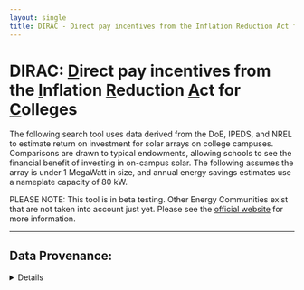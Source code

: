```yaml
---
layout: single
title: DIRAC - Direct pay incentives from the Inflation Reduction Act for Colleges
---
```


# DIRAC:  <ins>D</ins>irect pay incentives from the <ins>I</ins>nflation <ins>R</ins>eduction <ins>A</ins>ct for <ins>C</ins>olleges

The following search tool uses data derived from the DoE, IPEDS, and NREL to estimate return on investment for solar arrays on college campuses.  Comparisons are drawn to typical endowments, allowing schools to see the financial benefit of investing in on-campus solar.  The following assumes the array is under 1 MegaWatt in size, and annual energy savings estimates use a nameplate capacity of 80 kW.

PLEASE NOTE: This tool is in beta testing. Other Energy Communities exist that are not taken into account just yet.  Please see the [official website](https://energycommunities.gov/energy-community-tax-credit-bonus/) for more information.


<html lang="en">
    <body>
        <hr width="100%" size="2">
    </body>
</html>




## Data Provenance:
<html lang="en">
    <details>
    
        <summary>Click to expand or hide text</summary>
            <ul>
                <li>College and University data comes from IPEDS, the Integrated Postsecondary Education Data System. In particular, school locations are from <a href="https://nces.ed.gov/ipeds/datacenter/DataFiles.aspx?gotoReportId=7&fromIpeds=true&sid=d96aa052-e8ea-42e0-bf18-91165500f959&rtid=7">Directory information, institutional characteristics, 2022</a>.</li>
                <li>Solar Resource data comes from NREL's <a href="https://maps.nrel.gov/">RE Atlas</a>.</li>
                <li>Energy Community data comes from the US DoE: <a href="https://edx.netl.doe.gov/dataset/dbed5af6-7cf5-4a1f-89bc-a4c17e46256a/resource/4006c9da-f99c-4731-97b2-633cc1578994">Coal Closure Data 2024</a> and <a href="https://edx.netl.doe.gov/dataset/dbed5af6-7cf5-4a1f-89bc-a4c17e46256a/resource/13454403-ef6b-479b-b720-d5e3eaefbb91">MSAs and Non-MSAs and their fossil fuel employment (FFE) and energy community status as of June 7, 2024.</a></li>
                <li>State line shape file data: <a href="https://www.census.gov/geographies/mapping-files/time-series/geo/carto-boundary-file.html">2018 US state 500k</a>.</li>
            </ul>
    
            School data was spatially joined with solar resource data to estimate the potential for solar power on each campus.  The resulting data was then spatially joined with the DoE's energy community data to inform the tax credit available to each institution. Brownfield data is not included.
    
    </details>
</html>



<html lang="en">
    <body>
        <hr width="100%" size="2">
    </body>
</html>


## Columns returned include:
<html lang="en">
    <details>
    
        <summary>Click to expand or hide text</summary>

            <ul>
              <li>Institution Name</li>
              <li>City of institution</li>
              <li>State of institution</li>
              <li>IRA Direct Pay Incentive estimate as a decimal (e.g., 0.30 corresponds to a 30% credit)</li>
              <li>Yearly Estimated Savings, in US Dollars, approximated from NREL solar resource data. Assumes an 80 kW array.</li>
              <li>Average daily solar resource data from NREL in Wh/m^2/day for the campus location given in IPEDS. Averaged over a year.</li>
              <li>Estimated return rate on investment assuming $2.00/installed Watt of DC solar, 0.2 panel efficiency, 0.8 system efficiency, 12 cents/kWh, the tax credit for the institution as estimated from DoE data, and solar resource given by NREL data. (e.g., 0.11 corresponds to 11%). You can customize your calculations in the calculator below the search tool.</li>
            </ul>


    </details>
</html>



<html lang="en">
    <body>
        <hr width="100%" size="2">
    </body>
</html>



## Additional Info: 
<html lang="en">
    <details>
    
        <summary>Click to expand or hide text</summary>

            These estimates are intended to be a starting point only and are not tax advice.  The data is limited by what is contained in IPEDS, NREL, and DoE data.  Further incentives can be leveraged as well, including:
            <ul>
                <li>US-made materials = additional 10%</li>
                <li>Low-inclome community or Native American land = additional 10%</li>
                <li>Low-income community benefit project = additional 10%</li>
                <li>Brownfield (EPA) status = additional 10% if not already satisfying Energy Community credit.</li>
            </ul>
    </details>
</html>



<html lang="en">
    <body>
        <hr width="100%" size="2">
    </body>
</html>


## Maps:
- Click [here](../assets/pdfs/allCollegesUSstates.pdf) for a map of the institutions of higher learning.
- Click [here](../assets/pdfs/both_EC_types_studied.pdf) for a map of the institutions within an Energy Community (excludes brownfields and depicts only the continental US)

<html lang="en">
    <body>
        <hr width="100%" size="2">
    </body>
</html>


## Search:
<html lang="en">
<head>
    <meta charset="UTF-8">
    <meta name="viewport" content="width=device-width, initial-scale=1.0">
    <title>Direct pay incentives from the Inflation Reduction Act for Colleges</title>
    <style>
        table {
            width: 100%;
            border-collapse: collapse;
        }
        table, th, td {
            border: 1px solid black;
        }
        th, td {
            padding: 8px;
            text-align: left;
        }
    </style>
</head>
<body>
    <input type="text" id="searchInput" placeholder="Search..." />
    <table id="csvTable">
        <thead>
            <tr></tr>
        </thead>
        <tbody></tbody>
    </table>

    <script src="https://cdnjs.cloudflare.com/ajax/libs/PapaParse/5.3.0/papaparse.min.js"></script>
    <script src="./script.js"></script>
</body>
</html>


<html lang="en">
    <body>
        <hr width="100%" size="2">
    </body>
</html>


## Calculator:
<html lang="en">
<head>
    <meta charset="UTF-8">
    <meta name="viewport" content="width=device-width, initial-scale=1.0">
    <title>Solar Cost Calculator</title>
    <!-- <link rel="stylesheet" href="./styles.css"> -->
</head>
<body>
    <div class="calculator">
        <form id="calcForm">
            <div class="input-group">
                <label for="creditPercent">Credit Percent (0-70%)</label>
                <input type="number" id="creditPercent" step="0.1" required>
            </div>
            <div class="input-group">
                <label for="solarResource">Avg Daily Solar Resource (Wh/m²/day), from table above</label>
                <input type="number" id="solarResource" step="0.01" required>
            </div>
            <div class="input-group">
                <label for="nameplateCapacity">Nameplate Capacity (kiloWatts)</label>
                <input type="number" id="nameplateCapacity" step="0.1" required>
            </div>
            <div class="input-group">
                <label for="costElectricity">Cost of Electricity ($/kWh)</label>
                <input type="number" id="costElectricity" step="0.01" required>
            </div>
            <div class="input-group">
                <label for="wattCost">Cost of Solar Panels ($/W)</label>
                <input type="number" id="wattCost" step="0.01" required>
            </div>
            <button type="button" onclick="calculate()">Calculate</button>
        </form>
        <div id="result1"></div>
        <div id="result2"></div>
        <div id="result3"></div>
        <div id="result4"></div>
        <div id="result5"></div>
    </div>
    <script src="script.js"></script>
</body>
</html>


<html lang="en">
    <body>
        <hr width="100%" size="2">
    </body>
</html>


## Some Final Notes:

Please feel free to use and share with attribution.

For more on Schools and the Inflation Reduction Act, see [here.](https://www.undauntedk12.org/resources-learn-more-ira-for-schools)

NB: html and javascript are not languages I am very experienced with.  Very open to help cleaning up the appearance of this search tool.  Please get in touch.




### For comments on the acronym:
Please see [here.](https://www.youtube.com/watch?v=dQw4w9WgXcQ)


